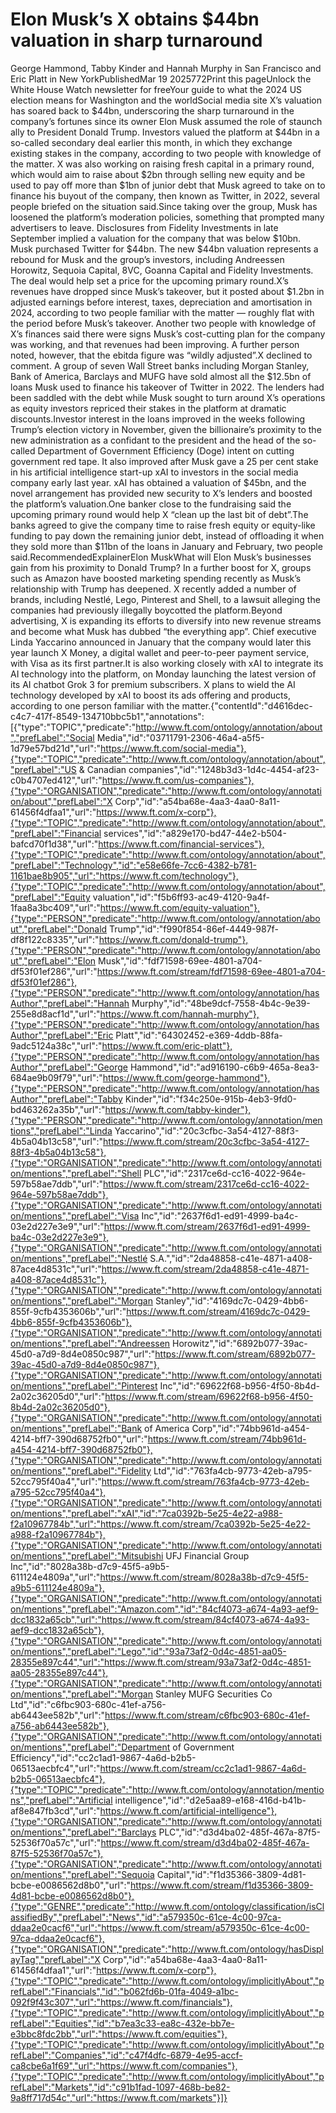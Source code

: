 # Elon Musk’s X obtains $44bn valuation in sharp turnaround

George Hammond, Tabby Kinder and Hannah Murphy in San Francisco and Eric Platt in New YorkPublishedMar 19 2025772Print this pageUnlock the White House Watch newsletter for freeYour guide to what the 2024 US election means for Washington and the worldSocial media site X’s valuation has soared back to $44bn, underscoring the sharp turnaround in the company’s fortunes since its owner Elon Musk assumed the role of staunch ally to President Donald Trump. Investors valued the platform at $44bn in a so-called secondary deal earlier this month, in which they exchange existing stakes in the company, according to two people with knowledge of the matter. X was also working on raising fresh capital in a primary round, which would aim to raise about $2bn through selling new equity and be used to pay off more than $1bn of junior debt that Musk agreed to take on to finance his buyout of the company, then known as Twitter, in 2022, several people briefed on the situation said.Since taking over the group, Musk has loosened the platform’s moderation policies, something that prompted many advertisers to leave. Disclosures from Fidelity Investments in late September implied a valuation for the company that was below $10bn. Musk purchased Twitter for $44bn. The new $44bn valuation represents a rebound for Musk and the group’s investors, including Andreessen Horowitz, Sequoia Capital, 8VC, Goanna Capital and Fidelity Investments. The deal would help set a price for the upcoming primary round.X’s revenues have dropped since Musk’s takeover, but it posted about $1.2bn in adjusted earnings before interest, taxes, depreciation and amortisation in 2024, according to two people familiar with the matter — roughly flat with the period before Musk’s takeover. Another two people with knowledge of X’s finances said there were signs Musk’s cost-cutting plan for the company was working, and that revenues had been improving. A further person noted, however, that the ebitda figure was “wildly adjusted”.X declined to comment. A group of seven Wall Street banks including Morgan Stanley, Bank of America, Barclays and MUFG have sold almost all the $12.5bn of loans Musk used to finance his takeover of Twitter in 2022. The lenders had been saddled with the debt while Musk sought to turn around X’s operations as equity investors repriced their stakes in the platform at dramatic discounts.Investor interest in the loans improved in the weeks following Trump’s election victory in November, given the billionaire’s proximity to the new administration as a confidant to the president and the head of the so-called Department of Government Efficiency (Doge) intent on cutting government red tape. It also improved after Musk gave a 25 per cent stake in his artificial intelligence start-up xAI to investors in the social media company early last year. xAI has obtained a valuation of $45bn, and the novel arrangement has provided new security to X’s lenders and boosted the platform’s valuation.One banker close to the fundraising said the upcoming primary round would help X “clean up the last bit of debt”.The banks agreed to give the company time to raise fresh equity or equity-like funding to pay down the remaining junior debt, instead of offloading it when they sold more than $11bn of the loans in January and February, two people said.RecommendedExplainerElon MuskWhat will Elon Musk’s businesses gain from his proximity to Donald Trump? In a further boost for X, groups such as Amazon have boosted marketing spending recently as Musk’s relationship with Trump has deepened. X recently added a number of brands, including Nestlé, Lego, Pinterest and Shell, to a lawsuit alleging the companies had previously illegally boycotted the platform.Beyond advertising, X is expanding its efforts to diversify into new revenue streams and become what Musk has dubbed “the everything app”. Chief executive Linda Yaccarino announced in January that the company would later this year launch X Money, a digital wallet and peer-to-peer payment service, with Visa as its first partner.It is also working closely with xAI to integrate its AI technology into the platform, on Monday launching the latest version of its AI chatbot Grok 3 for premium subscribers. X plans to wield the AI technology developed by xAI to boost its ads offering and products, according to one person familiar with the matter.{"contentId":"d4616dec-c4c7-417f-8549-134710bbc5b1","annotations":[{"type":"TOPIC","predicate":"http://www.ft.com/ontology/annotation/about","prefLabel":"Social Media","id":"03711791-2306-46a4-a5f5-1d79e57bd21d","url":"https://www.ft.com/social-media"},{"type":"TOPIC","predicate":"http://www.ft.com/ontology/annotation/about","prefLabel":"US & Canadian companies","id":"1248b3d3-1d4c-4454-af23-c0b4707ed412","url":"https://www.ft.com/us-companies"},{"type":"ORGANISATION","predicate":"http://www.ft.com/ontology/annotation/about","prefLabel":"X Corp","id":"a54ba68e-4aa3-4aa0-8a11-61456f4dfaa1","url":"https://www.ft.com/x-corp"},{"type":"TOPIC","predicate":"http://www.ft.com/ontology/annotation/about","prefLabel":"Financial services","id":"a829e170-bd47-44e2-b504-bafcd70f1d38","url":"https://www.ft.com/financial-services"},{"type":"TOPIC","predicate":"http://www.ft.com/ontology/annotation/about","prefLabel":"Technology","id":"e58e66fe-7cc6-4382-b781-1161bae8b905","url":"https://www.ft.com/technology"},{"type":"TOPIC","predicate":"http://www.ft.com/ontology/annotation/about","prefLabel":"Equity valuation","id":"f5b6ff93-ac49-4120-9a4f-1faa8a3bc409","url":"https://www.ft.com/equity-valuation"},{"type":"PERSON","predicate":"http://www.ft.com/ontology/annotation/about","prefLabel":"Donald Trump","id":"f990f854-86ef-4449-987f-df8f122c8335","url":"https://www.ft.com/donald-trump"},{"type":"PERSON","predicate":"http://www.ft.com/ontology/annotation/about","prefLabel":"Elon Musk","id":"fdf71598-69ee-4801-a704-df53f01ef286","url":"https://www.ft.com/stream/fdf71598-69ee-4801-a704-df53f01ef286"},{"type":"PERSON","predicate":"http://www.ft.com/ontology/annotation/hasAuthor","prefLabel":"Hannah Murphy","id":"48be9dcf-7558-4b4c-9e39-255e8d8acf1d","url":"https://www.ft.com/hannah-murphy"},{"type":"PERSON","predicate":"http://www.ft.com/ontology/annotation/hasAuthor","prefLabel":"Eric Platt","id":"64302452-e369-4ddb-88fa-9adc5124a38c","url":"https://www.ft.com/eric-platt"},{"type":"PERSON","predicate":"http://www.ft.com/ontology/annotation/hasAuthor","prefLabel":"George Hammond","id":"ad916190-c6b9-465a-8ea3-684ae9b09f79","url":"https://www.ft.com/george-hammond"},{"type":"PERSON","predicate":"http://www.ft.com/ontology/annotation/hasAuthor","prefLabel":"Tabby Kinder","id":"f34c250e-915b-4eb3-9fd0-bd463262a35b","url":"https://www.ft.com/tabby-kinder"},{"type":"PERSON","predicate":"http://www.ft.com/ontology/annotation/mentions","prefLabel":"Linda Yaccarino","id":"20c3cfbc-3a54-4127-88f3-4b5a04b13c58","url":"https://www.ft.com/stream/20c3cfbc-3a54-4127-88f3-4b5a04b13c58"},{"type":"ORGANISATION","predicate":"http://www.ft.com/ontology/annotation/mentions","prefLabel":"Shell PLC","id":"2317ce6d-cc16-4022-964e-597b58ae7ddb","url":"https://www.ft.com/stream/2317ce6d-cc16-4022-964e-597b58ae7ddb"},{"type":"ORGANISATION","predicate":"http://www.ft.com/ontology/annotation/mentions","prefLabel":"Visa Inc","id":"2637f6d1-ed91-4999-ba4c-03e2d227e3e9","url":"https://www.ft.com/stream/2637f6d1-ed91-4999-ba4c-03e2d227e3e9"},{"type":"ORGANISATION","predicate":"http://www.ft.com/ontology/annotation/mentions","prefLabel":"Nestlé S.A.","id":"2da48858-c41e-4871-a408-87ace4d8531c","url":"https://www.ft.com/stream/2da48858-c41e-4871-a408-87ace4d8531c"},{"type":"ORGANISATION","predicate":"http://www.ft.com/ontology/annotation/mentions","prefLabel":"Morgan Stanley","id":"4169dc7c-0429-4bb6-855f-9cfb4353606b","url":"https://www.ft.com/stream/4169dc7c-0429-4bb6-855f-9cfb4353606b"},{"type":"ORGANISATION","predicate":"http://www.ft.com/ontology/annotation/mentions","prefLabel":"Andreessen Horowitz","id":"6892b077-39ac-45d0-a7d9-8d4e0850c987","url":"https://www.ft.com/stream/6892b077-39ac-45d0-a7d9-8d4e0850c987"},{"type":"ORGANISATION","predicate":"http://www.ft.com/ontology/annotation/mentions","prefLabel":"Pinterest Inc","id":"69622f68-b956-4f50-8b4d-2a02c36205d0","url":"https://www.ft.com/stream/69622f68-b956-4f50-8b4d-2a02c36205d0"},{"type":"ORGANISATION","predicate":"http://www.ft.com/ontology/annotation/mentions","prefLabel":"Bank of America Corp","id":"74bb961d-a454-4214-bff7-390d68752fb0","url":"https://www.ft.com/stream/74bb961d-a454-4214-bff7-390d68752fb0"},{"type":"ORGANISATION","predicate":"http://www.ft.com/ontology/annotation/mentions","prefLabel":"Fidelity Ltd","id":"763fa4cb-9773-42eb-a795-52cc795f40a4","url":"https://www.ft.com/stream/763fa4cb-9773-42eb-a795-52cc795f40a4"},{"type":"ORGANISATION","predicate":"http://www.ft.com/ontology/annotation/mentions","prefLabel":"xAI","id":"7ca0392b-5e25-4e22-a988-f2a10967784b","url":"https://www.ft.com/stream/7ca0392b-5e25-4e22-a988-f2a10967784b"},{"type":"ORGANISATION","predicate":"http://www.ft.com/ontology/annotation/mentions","prefLabel":"Mitsubishi UFJ Financial Group Inc","id":"8028a38b-d7c9-45f5-a9b5-611124e4809a","url":"https://www.ft.com/stream/8028a38b-d7c9-45f5-a9b5-611124e4809a"},{"type":"ORGANISATION","predicate":"http://www.ft.com/ontology/annotation/mentions","prefLabel":"Amazon.com","id":"84cf4073-a674-4a93-aef9-dcc1832a65cb","url":"https://www.ft.com/stream/84cf4073-a674-4a93-aef9-dcc1832a65cb"},{"type":"ORGANISATION","predicate":"http://www.ft.com/ontology/annotation/mentions","prefLabel":"Lego","id":"93a73af2-0d4c-4851-aa05-28355e897c44","url":"https://www.ft.com/stream/93a73af2-0d4c-4851-aa05-28355e897c44"},{"type":"ORGANISATION","predicate":"http://www.ft.com/ontology/annotation/mentions","prefLabel":"Morgan Stanley MUFG Securities Co Ltd","id":"c6fbc903-680c-41ef-a756-ab6443ee582b","url":"https://www.ft.com/stream/c6fbc903-680c-41ef-a756-ab6443ee582b"},{"type":"ORGANISATION","predicate":"http://www.ft.com/ontology/annotation/mentions","prefLabel":"Department of Government Efficiency","id":"cc2c1ad1-9867-4a6d-b2b5-06513aecbfc4","url":"https://www.ft.com/stream/cc2c1ad1-9867-4a6d-b2b5-06513aecbfc4"},{"type":"TOPIC","predicate":"http://www.ft.com/ontology/annotation/mentions","prefLabel":"Artificial intelligence","id":"d2e5aa89-e168-416d-b41b-af8e847fb3cd","url":"https://www.ft.com/artificial-intelligence"},{"type":"ORGANISATION","predicate":"http://www.ft.com/ontology/annotation/mentions","prefLabel":"Barclays PLC","id":"d3d4ba02-485f-467a-87f5-52536f70a57c","url":"https://www.ft.com/stream/d3d4ba02-485f-467a-87f5-52536f70a57c"},{"type":"ORGANISATION","predicate":"http://www.ft.com/ontology/annotation/mentions","prefLabel":"Sequoia Capital","id":"f1d35366-3809-4d81-bcbe-e0086562d8b0","url":"https://www.ft.com/stream/f1d35366-3809-4d81-bcbe-e0086562d8b0"},{"type":"GENRE","predicate":"http://www.ft.com/ontology/classification/isClassifiedBy","prefLabel":"News","id":"a579350c-61ce-4c00-97ca-ddaa2e0cacf6","url":"https://www.ft.com/stream/a579350c-61ce-4c00-97ca-ddaa2e0cacf6"},{"type":"ORGANISATION","predicate":"http://www.ft.com/ontology/hasDisplayTag","prefLabel":"X Corp","id":"a54ba68e-4aa3-4aa0-8a11-61456f4dfaa1","url":"https://www.ft.com/x-corp"},{"type":"TOPIC","predicate":"http://www.ft.com/ontology/implicitlyAbout","prefLabel":"Financials","id":"b062fd6b-01fa-4049-a1bc-092f9f43c307","url":"https://www.ft.com/financials"},{"type":"TOPIC","predicate":"http://www.ft.com/ontology/implicitlyAbout","prefLabel":"Equities","id":"b7ea3c33-ea8c-432e-bb7e-e3bbc8fdc2bb","url":"https://www.ft.com/equities"},{"type":"TOPIC","predicate":"http://www.ft.com/ontology/implicitlyAbout","prefLabel":"Companies","id":"c47f4dfc-6879-4e95-accf-ca8cbe6a1f69","url":"https://www.ft.com/companies"},{"type":"TOPIC","predicate":"http://www.ft.com/ontology/implicitlyAbout","prefLabel":"Markets","id":"c91b1fad-1097-468b-be82-9a8ff717d54c","url":"https://www.ft.com/markets"}]}